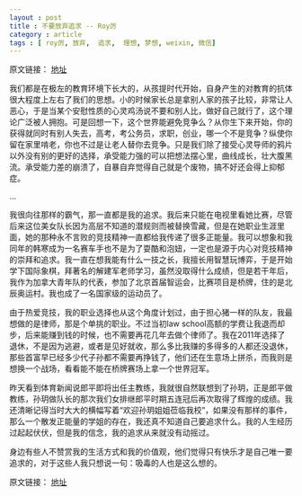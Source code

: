 ```yaml
---
layout : post
title : 不要放弃追求 -- Roy厉
category : article
tags : [ roy厉, 放弃,  追求,  理想, 梦想, weixin, 微信]
---
```


原文链接： [地址](http://mp.weixin.qq.com/mp/appmsg/show?__biz=MjM5OTg0NTMyMQ==&appmsgid=10000157&itemidx=1#wechat_redirect)

我们都是在极左的教育环境下长大的，从孩提时代开始，自身产生的对教育的抗体很大程度上左右了我们的思想。小的时候家长总是拿别人家的孩子比较，非常让人恶心，于是当某个安慰性质的心灵鸡汤说不要和别人比，做好自己就行了，这个理论广泛被人拥抱。可是回想一下，这个世界能避免竞争么？从你生下来开始，你的获得就同时有别人失去，高考，考公务员，求职，创业，哪一个不是竞争？纵使你留在家里啃老，你也不过是让老人替你去竞争。只是我们除了接受心灵导师的鸦片以外没有别的更好的选择，承受能力强的可以把想法摆心里，曲线成长，壮大腹黑流。承受能力差的崩溃了，自暴自弃觉得自己就是个废物，搞不好还会得上抑郁症。

…

我很向往那样的霸气，那一直都是我的追求。我后来只能在电视里看她比赛，尽管后来这位美女队长因为高层不知道的潜规则而被替换雪藏，但是在她职业生涯里面，她的那种永不言败的竞技精神一直都给我传递了很多正能量。我可以想象和我同年的韩寒成为一名赛车手也不是为了耍酷和泡妞，一定也是源于内心对竞技精神的崇拜和追求。我一直在想我能有什么一技之长，我擅长用智慧玩博弈，于是开始学下国际象棋，拜著名的解建军老师学习，虽然没取得什么成绩，但是若干年后，我作为加拿大青年队的代表，参加了北京首届智运会，比赛项目是桥牌，住的是北辰奥运村。我也成了一名国家级的运动员了。

由于热爱竞技，我的职业选择也从这个角度计划过，由于担心猪一样的队友，我最想做的是律师，那是个单挑的职业。不过当初law school高额的学费让我退而却步，后来能赚到钱的时候，也不需要再花几年去做个律师了。我在2011年选择了退休，不是因为逃避，或者是见好就收，那么多比我赚的多得多的人都还没退休，那些首富早已经多少代子孙都不需要再挣钱了，他们还在生意场上拼杀，而我则是想换一个战场，看看能不能在桥牌赛场上拿一个世界冠军。

昨天看到体育新闻说郎平即将出任主教练，我就很自然联想到了孙玥，正是郎平做教练，孙玥做队长的那次我们女排继郎平时期五连冠后再次取得了辉煌的成绩。我还清晰记得当时大大的横幅写着“欢迎孙玥姐姐莅临我校”，如果没有那样的事件，那么一个散发正能量的学姐的存在，我还真不知道自己要追求什么。我的人生经历过起起伏伏，但是我的信念，我的追求从来就没有动摇过。

身边有些人不赞赏我的生活方式和我的价值观，他们觉得只有快乐才是自己唯一要追求的，对于这些人我只想说一句：吸毒的人也是这么想的。


原文链接： [地址](http://mp.weixin.qq.com/mp/appmsg/show?__biz=MjM5OTg0NTMyMQ==&appmsgid=10000157&itemidx=1#wechat_redirect)